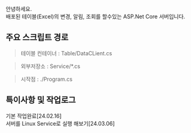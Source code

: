 ﻿안녕하세요.  
배포된 테이블(Excel)의 변경, 알림, 조회를 할수있는 ASP.Net Core 서버입니다.

## 주요 스크립트 경로
>테이블 컨테이너 : Table/DataCLient.cs

>외부저장소 : Service/*.cs

>시작점 : ./Program.cs

## 특이사항 및 작업로그
기본 작업완료[24.02.16]  
서버를 Linux Service로 실행 해보기[24.03.06]